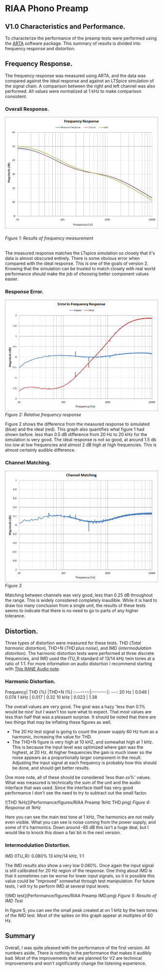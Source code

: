 
# RIAA Phono Preamp
## V1.0 Characteristics and Performance.
To characterize the performance of the preamp tests were performed using the [ARTA](http://www.artalabs.hr/) software package. This summary of results is divided into frequency response and distortion.

## Frequency Response.
The frequency response was measured using ARTA, and the data was compared against the ideal response and against an LTSpice simulation of the signal chain. A comparison between the right and left channel was also performed. All values were normalized at 1 kHz to make comparison consistent.

### Overall Response.
![Frequency Response](Performance/figures/freq-response.png)
###### Figure 1: Results of frequency measurement

The measured response matches the LTspice simulation so closely that it's data is almost obscured entirely. There is some obvious error when compared with the ideal response. This is one of the goals of version 2. Knowing that the simulation can be trusted to match closely with real world performance should make the job of choosing better component values easier.

### Response Error.
![Frequency Error](Performance/figures/freq-error.png)
*Figure 2: Relative frequency response*

Figure 2 shows the difference from the measured response to simulated (blue) and the ideal (red). This graph also quantifies what figure 1 had shown before. less than 0.5 dB difference from 20 Hz to 20 kHz for the simulation is very good. The ideal response is not so good, at around 1.5 db too low at low frequencies and almost 2 dB high at high frequencies. This is almost certainly audible difference. 

### Channel Matching.
![Channel Matching](Performance/figures/channel-matching.png)
*Figure 3*

Matching between channels was very good, less than 0.25 dB throughout the range. This is widely considered completely inaudible. While it is hard to draw too many conclusion from a single unit, the results of these tests seems to indicate that there is no need to go to parts of any higher tolerance.

## Distortion.
Three types of distortion were measured for these tests. THD (*Total harmonic distortion*), THD+N (*THD plus noise*), and IMD (*intermodulation distortion*). The harmonic distortion tests were performed at three discrete frequencies, and IMD used the ITU_R standard of 13/14 kHz twin tones at a ratio of 1:1. For more information on audio distortion I recommend starting with [This RANE Audio note](http://www.rane.com/note145.html).

### Harmonic Distortion.

Frequency| THD (%) |THD+N (%)
:-------:|:-------:|: ---:
20 Hz    | 0.046   | 0.074
1 kHz    | 0.017   | 0.32
10 kHz   | 0.023   | 1.38

The overall values are very good. The goal was a hazy 'less than 0.1% would be nice' but I wasn't too sure what to expect. That most values are less than half that was a pleasant surprise. It should be noted that there are two things that may be inflating these figures as well. 
- The 20 Hz test signal is going to count the power supply 60 Hz hum as a harmonic, increasing the value for THD. 
- The THD+N figure is very high at 10 kHZ, and somewhat high at 1 kHz. This is because the input level was optimized where gain was the highest, at 20 Hz. At higher frequencies the gain is much lower so the noise appears as a proportionally larger component in the result. Adjusting the input signal at each frequency is probably how this should be done, and should get better results.

One more note, all of these should be considered 'less than xx%' values. What was measured is technically the sum of the unit and the audio interface that was used. Since the interface itself has very good performance I don't see the need to try to subtract out the small factor.

![THD 1kHz](Performance/figures/RIAA Preamp 1kHz THD.png)
*Figure 4: Response at 1kHz*

Here you can see the main test tone at 1 kHz, The harmonics are not really even visible. What you can see is noise coming from the power supply, and some of it's harmonics. Down around -85 dB this isn't a huge deal, but I would like to knock this down a fair bit in the next version. 

### Intermodulation Distortion.
IMD (ITU_R): 0.080% 13 kHz/14 kHz, 1:1

The IMD results also show a very low 0.080%. Once again the input signal is still calibrated for 20 Hz region of the response. One thing about IMD is that it sometimes can be worse for lower input signals, so it is possible this value could be "improved" somewhat through test manipulation. For future tests, I will try to perform IMD at several input levels. 

![IMD test](Performance/figures/RIAA Preamp IMD.png)
*Figure 5: Results of IMD Test*

In figure 5, you can see the small peak created at on 1 kHz by the twin tones of the IMD test. Most of the spikes on this graph appear at multiples of 60 Hz.

## Summary

Overall, I was quite pleased with the performance of the first version. All numbers aside, There is nothing in the performance that makes it audibly bad. Most of the improvements that are planned for V2 are technical improvements and won't significantly change the listening experience. 
